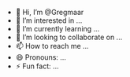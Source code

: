 - 👋 Hi, I’m @Gregmaar
- 👀 I’m interested in ...
- 🌱 I’m currently learning ...
- 💞️ I’m looking to collaborate on ...
- 📫 How to reach me ...
- 😄 Pronouns: ...
- ⚡ Fun fact: ...

<!---
Gregmaar/Gregmaar is a ✨ special ✨ repository because its `README.md` (this file) appears on your GitHub profile.
You can click the Preview link to take a look at your changes.
--->
